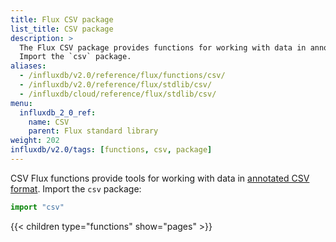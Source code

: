 ```yaml
---
title: Flux CSV package
list_title: CSV package
description: >
  The Flux CSV package provides functions for working with data in annotated CSV format.
  Import the `csv` package.
aliases:
  - /influxdb/v2.0/reference/flux/functions/csv/
  - /influxdb/v2.0/reference/flux/stdlib/csv/
  - /influxdb/cloud/reference/flux/stdlib/csv/
menu:
  influxdb_2_0_ref:
    name: CSV
    parent: Flux standard library
weight: 202
influxdb/v2.0/tags: [functions, csv, package]
---
```


CSV Flux functions provide tools for working with data in [annotated CSV format](https://github.com/influxdata/flux/blob/master/docs/SPEC.md#csv).
Import the `csv` package:

```js
import "csv"
```

{{< children type="functions" show="pages" >}}
